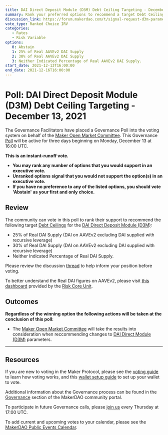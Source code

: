 ```yaml
---
title: DAI Direct Deposit Module (D3M) Debt Ceiling Targeting - December 13, 2021
summary: Rank your preferred options to recommend a target Debt Ceiling for the DAI Direct Deposit Module (D3M).
discussion_link: https://forum.makerdao.com/t/signal-request-d3m-parameters-guidance-for-momc/11898
vote_type: Ranked Choice IRV
categories:
   - Rates
   - Risk Variable
options:
   0: Abstain
   1: 25% of Real AAVEv2 DAI Supply
   2: 30% of Real AAVEv2 DAI Supply
   3: Neither Indicated Percentage of Real AAVEv2 DAI Supply. 
start_date: 2021-12-13T16:00:00
end_date: 2021-12-16T16:00:00
---
```

# Poll: DAI Direct Deposit Module (D3M) Debt Ceiling Targeting - December 13, 2021

The Governance Facilitators have placed a Governance Poll into the voting system on behalf of the [Maker Open Market Committee](https://forum.makerdao.com/t/parameter-proposal-group-makerdao-open-market-committee/7355). This Governance [Poll](https://community-development.makerdao.com/en/learn/governance/on-chain-gov) will be active for three days beginning on Monday, December 13 at 16:00 UTC.

**This is an instant-runoff vote.** 
- **You may rank any number of options that you would support in an executive vote.** 
- **Unranked options signal that you would not support the option(s) in an executive vote.**
- **If you have no preference to any of the listed options, you should vote 'Abstain' as your first and only choice.**

## Review

The community can vote in this poll to rank their support to recommend the following target [Debt Ceilings](https://makerdao.world/en/learn/governance/param-debt-ceiling) for the [DAI Direct Deposit Module (D3M)](https://mips.makerdao.com/mips/details/MIP50):
* 25% of Real DAI Supply (DAI on AAVEv2 excluding DAI supplied with recursive leverage) 
* 30% of Real DAI Supply (DAI on AAVEv2 excluding DAI supplied with recursive leverage) 
* Neither Indicated Percentage of Real DAI Supply. 

Please review the discussion [thread](https://forum.makerdao.com/t/signal-request-d3m-parameters-guidance-for-momc/11898) to help inform your position before voting.

To better understand the Real DAI figures on AAVEv2, please visit [this dashboard](https://maker.blockanalitica.com/monitor/aave/) provided by the [Risk Core Unit](https://mips.makerdao.com/mips/details/MIP39c2SP2).

## Outcomes

**Regardless of the winning option the following actions will be taken at the conclusion of this poll:**
* The [Maker Open Market Committee](https://forum.makerdao.com/t/parameter-proposal-group-makerdao-open-market-committee/7355) will take the results into consideration when reccommending changes to [DAI Direct Module (D3M)](https://mips.makerdao.com/mips/details/MIP50) parameters.

---

## Resources

If you are new to voting in the Maker Protocol, please see the [voting guide](https://community-development.makerdao.com/en/learn/governance/how-voting-works/) to learn how voting works, and this [wallet setup guide](https://community-development.makerdao.com/en/learn/governance/voting-setup/) to set up your wallet to vote.

Additional information about the Governance process can be found in the [Governance](https://community-development.makerdao.com/en/learn/governance) section of the MakerDAO community portal.

To participate in future Governance calls, please [join us](https://github.com/makerdao/community/tree/master/governance/governance-and-risk-meetings) every Thursday at 17:00 UTC.

To add current and upcoming votes to your calendar, please see the [MakerDAO Public Events Calendar](https://calendar.google.com/calendar/embed?src=makerdao.com_3efhm2ghipksegl009ktniomdk%40group.calendar.google.com&ctz=UTC&mode=week&showCalendars=0&showPrint=0).
